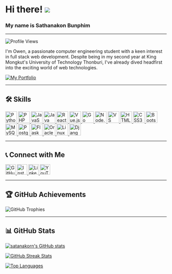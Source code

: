 # Hi there! ![](https://user-images.githubusercontent.com/18350557/176309783-0785949b-9127-417c-8b55-ab5a4333674e.gif)
### My name is Sathanakon Bunphim
---

![Profile Views](https://komarev.com/ghpvc/?username=satanakorn&label=PROFILE+VIEWS&color=blue)

I'm Owen, a passionate computer engineering student with a keen interest in full stack web development. Despite being in my second year at King Mongkut's University of Technology Thonburi, I've already dived headfirst into the exciting world of web technologies.

[![My Portfolio](https://img.shields.io/badge/My%20Portfolio-Click%20Here-blue?style=for-the-badge&logo=portfolio)](https://satanakorn.github.io/portfolio/)

---

## 🛠️ Skills

<p align="left"> <a href="https://www.python.org/" target="_blank" rel="noreferrer"> <img src="https://raw.githubusercontent.com/danielcranney/readme-generator/main/public/icons/skills/python-colored.svg" width="36" height="36" alt="Python" /> </a> <a href="https://www.php.net/" target="_blank" rel="noreferrer"> <img src="https://raw.githubusercontent.com/danielcranney/readme-generator/main/public/icons/skills/php-colored.svg" width="36" height="36" alt="PHP" /> </a> <a href="https://developer.mozilla.org/en-US/docs/Web/JavaScript" target="_blank" rel="noreferrer"> <img src="https://raw.githubusercontent.com/danielcranney/readme-generator/main/public/icons/skills/javascript-colored.svg" width="36" height="36" alt="JavaScript" /> </a> <a href="https://www.oracle.com/java/" target="_blank" rel="noreferrer"> <img src="https://raw.githubusercontent.com/danielcranney/readme-generator/main/public/icons/skills/java-colored.svg" width="36" height="36" alt="Java" /> </a> <a href="https://reactjs.org/" target="_blank" rel="noreferrer"> <img src="https://raw.githubusercontent.com/danielcranney/readme-generator/main/public/icons/skills/react-colored.svg" width="36" height="36" alt="React" /> </a> <a href="https://vuejs.org/" target="_blank" rel="noreferrer"> <img src="https://raw.githubusercontent.com/danielcranney/readme-generator/main/public/icons/skills/vuejs-colored.svg" width="36" height="36" alt="Vue.js" /> </a> <a href="https://golang.org/" target="_blank" rel="noreferrer"> <img src="https://raw.githubusercontent.com/danielcranney/readme-generator/main/public/icons/skills/golang-colored.svg" width="36" height="36" alt="Go" /> </a> <a href="https://nodejs.org/en/" target="_blank" rel="noreferrer"> <img src="https://raw.githubusercontent.com/danielcranney/readme-generator/main/public/icons/skills/nodejs-colored.svg" width="36" height="36" alt="Node.js" /> </a> <a href="https://code.visualstudio.com/" target="_blank" rel="noreferrer"> <img src="https://raw.githubusercontent.com/danielcranney/readme-generator/main/public/icons/skills/visualstudiocode.svg" width="36" height="36" alt="VS Code" /> </a> <a href="https://developer.mozilla.org/en-US/docs/Glossary/HTML5" target="_blank" rel="noreferrer"> <img src="https://raw.githubusercontent.com/danielcranney/readme-generator/main/public/icons/skills/html5-colored.svg" width="36" height="36" alt="HTML5" /> </a> <a href="https://www.w3.org/TR/CSS/#css" target="_blank" rel="noreferrer"> <img src="https://raw.githubusercontent.com/danielcranney/readme-generator/main/public/icons/skills/css3-colored.svg" width="36" height="36" alt="CSS3" /> </a> <a href="https://getbootstrap.com/" target="_blank" rel="noreferrer"> <img src="https://raw.githubusercontent.com/danielcranney/readme-generator/main/public/icons/skills/bootstrap-colored.svg" width="36" height="36" alt="Bootstrap" /> </a> <a href="https://www.mysql.com/" target="_blank" rel="noreferrer"> <img src="https://raw.githubusercontent.com/danielcranney/readme-generator/main/public/icons/skills/mysql-colored.svg" width="36" height="36" alt="MySQL" /> </a> <a href="https://www.postgresql.org/" target="_blank" rel="noreferrer"> <img src="https://raw.githubusercontent.com/danielcranney/readme-generator/main/public/icons/skills/postgresql-colored.svg" width="36" height="36" alt="PostgreSQL" /> </a> <a href="https://flask.palletsprojects.com/en/2.0.x/" target="_blank" rel="noreferrer"> <img src="https://raw.githubusercontent.com/danielcranney/readme-generator/main/public/icons/skills/flask-colored-dark.svg" width="36" height="36" alt="Flask" /> </a> <a href="https://www.oracle.com/uk/index.html" target="_blank" rel="noreferrer"> <img src="https://raw.githubusercontent.com/danielcranney/readme-generator/main/public/icons/skills/oracle-colored.svg" width="36" height="36" alt="Oracle" /> </a> <a href="https://www.linux.org" target="_blank" rel="noreferrer"> <img src="https://raw.githubusercontent.com/danielcranney/readme-generator/main/public/icons/skills/linux-colored.svg" width="36" height="36" alt="Linux" /> </a> <a href="https://www.djangoproject.com/" target="_blank" rel="noreferrer"> <img src="https://raw.githubusercontent.com/danielcranney/readme-generator/main/public/icons/skills/django-colored-dark.svg" width="36" height="36" alt="Django" /> </a> </p>

---

## 📞 Connect with Me

<p align="left">
  <a href="https://www.github.com/satanakorn" target="_blank" rel="noreferrer">
    <img src="https://raw.githubusercontent.com/danielcranney/readme-generator/main/public/icons/socials/github.svg" width="32" height="32" alt="GitHub" />
  </a>
  <a href="http://www.instagram.com/str_owen/" target="_blank" rel="noreferrer">
    <img src="https://raw.githubusercontent.com/danielcranney/readme-generator/main/public/icons/socials/instagram.svg" width="32" height="32" alt="Instagram" />
  </a>
  <a href="https://www.linkedin.com/in/satanakorn-owen-34930a256/" target="_blank" rel="noreferrer">
    <img src="https://raw.githubusercontent.com/danielcranney/readme-generator/main/public/icons/socials/linkedin.svg" width="32" height="32" alt="LinkedIn" />
  </a>
  <a href="https://www.youtube.com/@source_owen7518" target="_blank" rel="noreferrer">
    <img src="https://raw.githubusercontent.com/danielcranney/readme-generator/main/public/icons/socials/youtube.svg" width="32" height="32" alt="YouTube" />
  </a>
</p>

---

## 🏆 GitHub Achievements

![GitHub Trophies](https://github-profile-trophy.vercel.app/?username=satanakorn&theme=darkhub&margin-w=15&margin-h=15&column=7)

---


## 📊 GitHub Stats

<p align="left">
  <a href="http://www.github.com/satanakorn">
    <img src="https://github-readme-stats.vercel.app/api?username=satanakorn&show_icons=true&hide=&count_private=true&title_color=0891b2&text_color=ffffff&icon_color=0891b2&bg_color=1c1917&hide_border=true&show_icons=true" alt="satanakorn's GitHub stats" />
  </a>
</p>

<p align="left">
  <a href="http://www.github.com/satanakorn">
    <img src="https://github-readme-streak-stats.herokuapp.com/?user=satanakorn&stroke=ffffff&background=1c1917&ring=0891b2&fire=0891b2&currStreakNum=ffffff&currStreakLabel=0891b2&sideNums=ffffff&sideLabels=ffffff&dates=ffffff&hide_border=true" alt="GitHub Streak Stats" />
  </a>
</p>

<p align="left">
  <a href="https://github.com/satanakorn">
    <img src="https://github-readme-stats.vercel.app/api/top-langs/?username=satanakorn&langs_count=10&title_color=0891b2&text_color=ffffff&icon_color=0891b2&bg_color=1c1917&hide_border=true&locale=en&custom_title=Top%20%Languages" alt="Top Languages" />
  </a>
</p>

